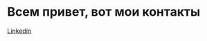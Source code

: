 # Всем привет, вот мои контакты 

<a href="https://www.linkedin.com/in/vladimir-babaev/">Linkedin</a>


